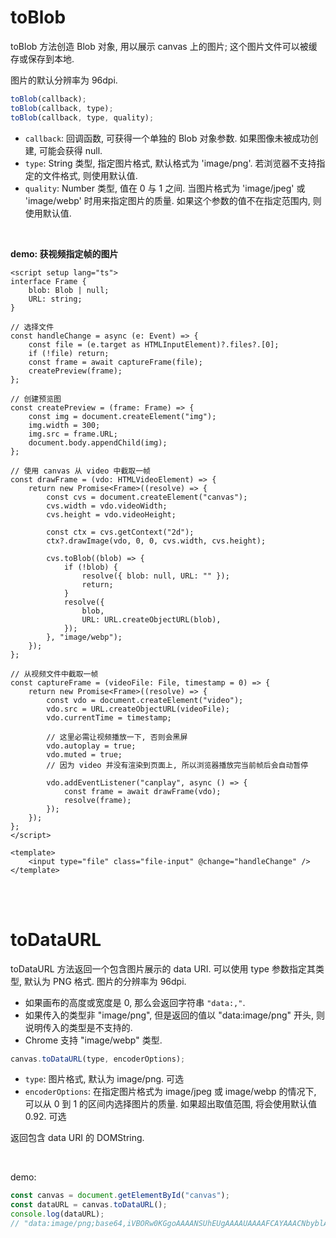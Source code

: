 # toBlob

toBlob 方法创造 Blob 对象, 用以展示 canvas 上的图片; 这个图片文件可以被缓存或保存到本地.

图片的默认分辨率为 96dpi.

```js
toBlob(callback);
toBlob(callback, type);
toBlob(callback, type, quality);
```

-   `callback`: 回调函数, 可获得一个单独的 Blob 对象参数. 如果图像未被成功创建, 可能会获得 null.
-   `type`: String 类型, 指定图片格式, 默认格式为 'image/png'. 若浏览器不支持指定的文件格式, 则使用默认值.
-   `quality`: Number 类型, 值在 0 与 1 之间. 当图片格式为 'image/jpeg' 或 'image/webp' 时用来指定图片的质量. 如果这个参数的值不在指定范围内, 则使用默认值.

<br>

**demo: 获视频指定帧的图片**

```vue
<script setup lang="ts">
interface Frame {
    blob: Blob | null;
    URL: string;
}

// 选择文件
const handleChange = async (e: Event) => {
    const file = (e.target as HTMLInputElement)?.files?.[0];
    if (!file) return;
    const frame = await captureFrame(file);
    createPreview(frame);
};

// 创建预览图
const createPreview = (frame: Frame) => {
    const img = document.createElement("img");
    img.width = 300;
    img.src = frame.URL;
    document.body.appendChild(img);
};

// 使用 canvas 从 video 中截取一帧
const drawFrame = (vdo: HTMLVideoElement) => {
    return new Promise<Frame>((resolve) => {
        const cvs = document.createElement("canvas");
        cvs.width = vdo.videoWidth;
        cvs.height = vdo.videoHeight;

        const ctx = cvs.getContext("2d");
        ctx?.drawImage(vdo, 0, 0, cvs.width, cvs.height);

        cvs.toBlob((blob) => {
            if (!blob) {
                resolve({ blob: null, URL: "" });
                return;
            }
            resolve({
                blob,
                URL: URL.createObjectURL(blob),
            });
        }, "image/webp");
    });
};

// 从视频文件中截取一帧
const captureFrame = (videoFile: File, timestamp = 0) => {
    return new Promise<Frame>((resolve) => {
        const vdo = document.createElement("video");
        vdo.src = URL.createObjectURL(videoFile);
        vdo.currentTime = timestamp;

        // 这里必需让视频播放一下, 否则会黑屏
        vdo.autoplay = true;
        vdo.muted = true;
        // 因为 video 并没有渲染到页面上, 所以浏览器播放完当前帧后会自动暂停

        vdo.addEventListener("canplay", async () => {
            const frame = await drawFrame(vdo);
            resolve(frame);
        });
    });
};
</script>

<template>
    <input type="file" class="file-input" @change="handleChange" />
</template>
```

<br><br>

# toDataURL

toDataURL 方法返回一个包含图片展示的 data URI. 可以使用 type 参数指定其类型, 默认为 PNG 格式. 图片的分辨率为 96dpi.

-   如果画布的高度或宽度是 0, 那么会返回字符串 `"data:,"`.
-   如果传入的类型非 "image/png", 但是返回的值以 "data:image/png" 开头, 则说明传入的类型是不支持的.
-   Chrome 支持 "image/webp" 类型.

```js
canvas.toDataURL(type, encoderOptions);
```

-   `type`: 图片格式, 默认为 image/png. 可选
-   `encoderOptions`: 在指定图片格式为 image/jpeg 或 image/webp 的情况下, 可以从 0 到 1 的区间内选择图片的质量. 如果超出取值范围, 将会使用默认值 0.92. 可选

返回包含 data URI 的 DOMString.

<br>

demo:

```js
const canvas = document.getElementById("canvas");
const dataURL = canvas.toDataURL();
console.log(dataURL);
// "data:image/png;base64,iVBORw0KGgoAAAANSUhEUgAAAAUAAAAFCAYAAACNbyblAAAADElEQVQImWNgoBMAAABpAAFEI8ARAAAAAElFTkSuQmCC"
```

<br>
